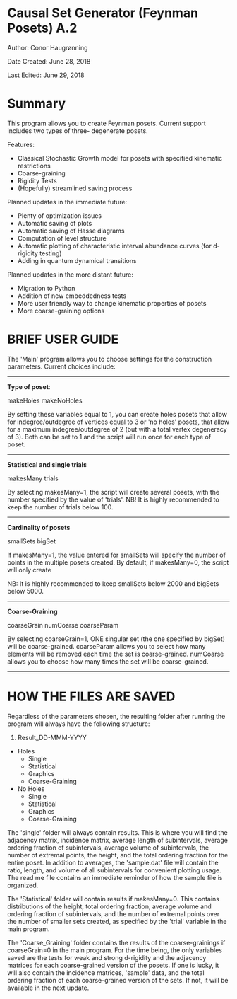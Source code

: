
# Causal Set Generator (Feynman Posets) A.2

Author: Conor Haugrønning

Date Created: June 28, 2018 

Last Edited: June 29, 2018 


# Summary

This program allows you to create Feynman posets.
Current support includes two types of three-
degenerate posets.

Features:
- Classical Stochastic Growth model for posets with
  specified kinematic restrictions
- Coarse-graining
- Rigidity Tests
- (Hopefully) streamlined saving process

Planned updates in the immediate future:
- Plenty of optimization issues
- Automatic saving of plots
- Automatic saving of Hasse diagrams
- Computation of level structure
- Automatic plotting of characteristic interval
  abundance curves (for d-rigidity testing)
- Adding in quantum dynamical transitions

Planned updates in the more distant future:
- Migration to Python
- Addition of new embeddedness tests
- More user friendly way to change kinematic
  properties of posets
- More coarse-graining options

# BRIEF USER GUIDE

The 'Main' program allows you to choose settings for the construction parameters. Current choices include:

----------------------------------------------------------------------------------------------------

**Type of poset**:

makeHoles
makeNoHoles

By setting these variables equal to 1, you can create holes posets that allow for indegree/outdegree
of vertices equal to 3 or 'no holes' posets, that allow for a maximum indegree/outdegree of 2
(but with a total vertex degeneracy of 3). Both can be set to 1 and the script will run once for each
type of poset.

----------------------------------------------------------------------------------------------------

**Statistical and single trials**

makesMany
trials

By selecting makesMany=1, the script will create several posets, with the number specified by the
value of 'trials'.
NB! It is highly recommended to keep the number of trials below 100.

----------------------------------------------------------------------------------------------------

**Cardinality of posets**

smallSets
bigSet

If makesMany=1, the value entered for smallSets will specify the number of points in the multiple
posets created. By default, if makesMany=0, the script will only create 

NB: It is highly recommended to keep smallSets below 2000 and bigSets below 5000.

----------------------------------------------------------------------------------------------------

**Coarse-Graining**

coarseGrain
numCoarse
coarseParam

By selecting coarseGrain=1, ONE singular set (the one specified by bigSet) will be coarse-grained.
coarseParam allows you to select how many elements will be removed each time the set is coarse-grained.
numCoarse allows you to choose how many times the set will be coarse-grained.

----------------------------------------------------------------------------------------------------


# HOW THE FILES ARE SAVED 

Regardless of the parameters chosen, the resulting folder after running the
program will always have the following structure:

1. Result_DD-MMM-YYYY
- Holes
    - Single
    - Statistical
    - Graphics
    - Coarse-Graining
- No Holes
    - Single
    - Statistical
    - Graphics
    - Coarse-Graining

The 'single' folder will always contain results. This is where you will find
the adjacency matrix, incidence matrix, average length of subintervals, average ordering
fraction of subintervals, average volume of subintervals, the number of extremal points,
the height, and the total ordering fraction for the entire poset. In addition to averages,
the 'sample.dat' file will contain the ratio, length, and volume of all subintervals for
convenient plotting usage. The read me file contains an immediate reminder of how the sample
file is organized.


The 'Statistical' folder will contain results if makesMany=0. This contains distributions
of the height, total ordering fraction, average volume and ordering fraction of subintervals,
and the number of extremal points over the number of smaller sets created, as specified by the
'trial' variable in the main program.

The 'Coarse_Graining' folder contains the results of the coarse-grainings if coarseGrain=0
in the main program. For the time being, the only variables saved are the tests for weak
and strong d-rigidity and the adjacency matrices for each coarse-grained version of the
posets. If one is lucky, it will also contain the incidence matrices, 'sample' data,
and the total ordering fraction of each coarse-grained version of the sets.  If not,
it will be available in the next update.
